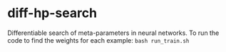 # diff-hp-search
Differentiable search of meta-parameters in neural networks.
To run the code to find the weights for each example: `bash run_train.sh`
